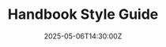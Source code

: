 ---
title: Handbook Style Guide
linkTitle: Handbook Style Guide
date: '2025-05-06T14:30:00Z'
weight: 1
description: GitLab provides specific communication practices and channel guidance,
  with style guidance primarily from the handbook markdown guide and related resources.
  In absence of specific guidance, follow the Writing Style Guidelines or the Documentation
  Style Guide.
draft: false
ref: handbook-style-guide
---